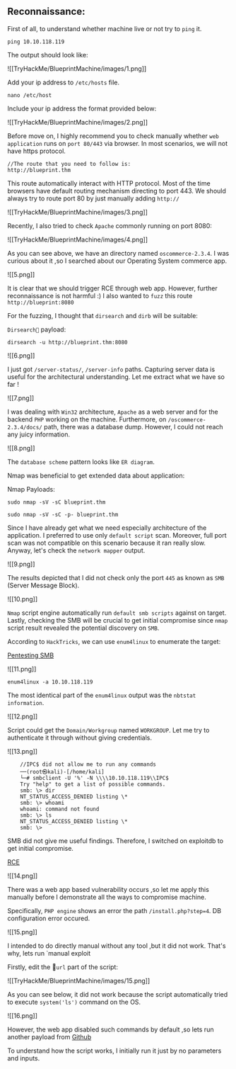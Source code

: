 
## Reconnaissance:

First of all, to understand whether machine live or not try to
`ping` it.

```
ping 10.10.118.119
```

The output should look like:

![[TryHackMe/BlueprintMachine/images/1.png]]

Add your ip address to `/etc/hosts` file.

```
nano /etc/host
```

Include your ip address the format provided below:

![[TryHackMe/BlueprintMachine/images/2.png]]


Before move on, I highly recommend you to check manually whether `web application` runs on `port 80/443` via browser. In most scenarios, we will not have https protocol.

```
//The route that you need to follow is:
http://blueprint.thm
```

This route automatically interact with HTTP protocol. Most of the time browsers have default routing mechanism directing to port 443. We should always try to route port 80 by just manually adding `http://`

![[TryHackMe/BlueprintMachine/images/3.png]]

Recently, I also tried to check `Apache` commonly running on port 8080:

![[TryHackMe/BlueprintMachine/images/4.png]]

As you can see above, we have an directory named `oscommerce-2.3.4`. I was curious about it ,so I searched about our Operating System commerce app.

![[5.png]]

It is clear that we should trigger RCE through web app. However, further reconnaissance is not harmful :) I also wanted to `fuzz` this route `http://blueprint:8080`

For the fuzzing, I thought that `dirsearch` and `dirb` will be suitable:

`Dirsearch` payload:

```
dirsearch -u http://blueprint.thm:8080
```

![[6.png]]

I just got `/server-status/`, `/server-info` paths. Capturing server data is useful for the architectural understanding. Let me extract what we have so far !


![[7.png]]

I was dealing with `Win32` architecture, `Apache` as a web server and for the backend `PHP` working on the machine. Furthermore, on `/oscommerce-2.3.4/docs/` path, there was a database dump. However, I could not reach any juicy information.

![[8.png]]


The `database scheme` pattern looks like `ER diagram`.

Nmap was beneficial to get extended data about application:

Nmap Payloads:
```
sudo nmap -sV -sC blueprint.thm

sudo nmap -sV -sC -p- blueprint.thm
```

Since I have already get what we need especially architecture of the application. I preferred to use only `default script` scan. Moreover, full port scan was not compatible on this scenario because it ran really slow. Anyway, let's check the `network mapper` output.

![[9.png]]

The results depicted that I did not check only the port `445` as known as `SMB` (Server Message Block).


![[10.png]]

`Nmap` script engine automatically run `default smb scripts` against on target. Lastly, checking the SMB will be crucial to get initial compromise since `nmap` script result revealed the potential discovery on `SMB`.

According to `HackTricks`, we can use `enum4linux` to enumerate the target:

[Pentesting SMB](https://book.hacktricks.xyz/network-services-pentesting/pentesting-smb)

![[11.png]]

```
enum4linux -a 10.10.118.119
```

The most identical part of the `enum4linux` output was the `nbtstat information`.

![[12.png]]

Script could get the `Domain/Workgroup` named `WORKGROUP`. Let me try to authenticate it through without giving credentials.

![[13.png]]

```
	//IPC$ did not allow me to run any commands
	──(root㉿kali)-[/home/kali]
	└─# smbclient -U '%' -N \\\\10.10.118.119\\IPC$  
	Try "help" to get a list of possible commands.
	smb: \> dir
	NT_STATUS_ACCESS_DENIED listing \*
	smb: \> whoami
	whoami: command not found
	smb: \> ls
	NT_STATUS_ACCESS_DENIED listing \*
	smb: \> 
```

SMB did not give me useful findings. Therefore, I switched on exploitdb to get initial compromise.

[RCE](https://www.exploit-db.com/exploits/44374)


![[14.png]]

There was a web app based vulnerability occurs ,so let me apply this manually before I demonstrate all the ways to compromise machine.

Specifically, `PHP engine` shows an error the path `/install.php?step=4`. DB configuration error occured.

![[15.png]]

I intended to do directly manual without any tool ,but it did not work. That's why, lets run `manual exploit

Firstly, edit the `url` part of the script:

![[TryHackMe/BlueprintMachine/images/15.png]]


As you can see below, it did not work because the script automatically tried to execute `system('ls')` command on the OS.

![[16.png]]

However, the web app disabled such commands by default ,so lets run another payload from [Github](https://github.com/nobodyatall648/osCommerce-2.3.4-Remote-Command-Execution)

To understand how the script works, I initially run it just by no parameters and inputs.

